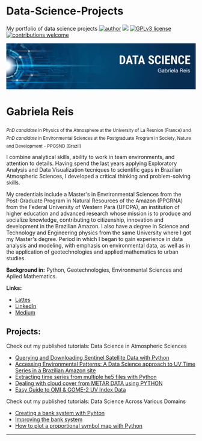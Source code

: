 # Data-Science-Projects
My portfolio of data science projects
[![author](https://img.shields.io/badge/Author-GabrielaReis-green)](https://www.linkedin.com/in/gabrielagodinhoreis/) [![](https://img.shields.io/badge/python-3.7+-blue.svg)](https://www.python.org/downloads/release/python-365/) [![GPLv3 license](https://img.shields.io/badge/License-GPLv3-blue.svg)](http://perso.crans.org/besson/LICENSE.html) [![contributions welcome](https://img.shields.io/badge/contributions-welcome-brightgreen.svg?style=flat)](https://github.com/carlosfab/data_science/issues)

<p align="center">
  <img src="banner.png" >
</p>

# Gabriela Reis
<sub>*PhD candidate* in Physics of the Atmosphere at the University of La Reunion (France) and *PhD candidate* in Environmental Sciences at the Postgraduate Program in Society, Nature and Development - PPGSND (Brazil)</sub>

I combine analytical skills, ability to work in team environments, and attention to details. Having spend the last years applying Exploratory Analysis and Data Visualization tecniques to scientific gaps in Brazilian Atmospheric Sciences, I developed a critical thinking and problem-solving skills.

My credentials include a Master's in Envrironmental Sciences from the Post-Graduate Program in Natural Resources of the Amazon (PPGRNA) from the Federal University of Western Pará (UFOPA), an institution of higher education and advanced research whose mission is to produce and socialize knowledge, contributing to citizenship, innovation and development in the Brazilian Amazon.  I also have a degree in Science and Technology and Engineering physics from the same University where I got my Master's degree. Period in which I began to gain experience in data analysis and modeling, with emphasis on environmental data, as well as in the application of geotechnologies and applied mathematics to urban studies.

**Background in:** Python, Geotechnologies, Environmental Sciences and Aplied Mathematics.

**Links:**
* [Lattes](http://lattes.cnpq.br/8093591481570824)
* [LinkedIn](https://www.linkedin.com/in/gabrielagodinhoreis/)
* [Medium](https://medium.com/@gabrielagodinho)

## Projects:
Check out my published tutorials: Data Science in Atmospheric Sciences
* [Querying and Downloading Sentinel Satellite Data with Python]([https://medium.com/@gabrielagodinho](https://medium.com/@gabrielagodinho/querying-and-downloading-sentinel-satellite-data-with-python-80573e4b16f5))
* [Accessing Environmental Patterns: A Data Science approach to UV Time Series in a Brazilian Amazon site](https://github.com/gabihgodinho/Data-Science-Projects/blob/main/UV_patterns.ipynb)
* [Extracting time series from multiple he5 files with Python](https://medium.com/@gabrielagodinho/a-brief-tutorial-on-how-to-extract-a-time-series-from-multiple-he5-files-1b75382b5e5b)
* [Dealing with cloud cover from METAR DATA using PYTHON](https://medium.com/@gabrielagodinho/dealing-with-cloud-cover-from-metar-data-using-python-1dbb7fcd60ec)
* [Easy Guide to OMI & GOME-2 UV Index Data](https://medium.com/@gabrielagodinho/easy-guide-to-omi-gome-2-uv-index-data-83184ea7a4c1)

Check out my published tutorials: Data Science Across Various Domains
* [Creating a bank system with Pyhton](https://github.com/gabihgodinho/Data-Science-Projects/blob/main/Bank_system.ipynb)
* [Improving the bank system](https://github.com/gabihgodinho/Data-Science-Projects/blob/main/Improved_Bank_system.ipynb)
* [How to plot a proportional symbol map with Python](https://github.com/gabihgodinho/Data-Science-Projects/blob/main/Proportional_symbols.ipynb)



---


